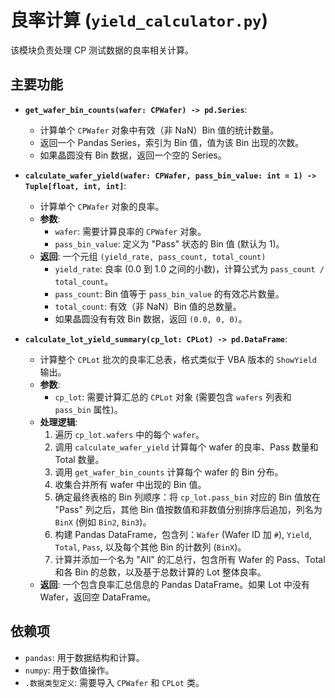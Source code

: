 # 良率计算 (`yield_calculator.py`)

该模块负责处理 CP 测试数据的良率相关计算。

## 主要功能

*   **`get_wafer_bin_counts(wafer: CPWafer) -> pd.Series`**:
    *   计算单个 `CPWafer` 对象中有效（非 NaN）Bin 值的统计数量。
    *   返回一个 Pandas Series，索引为 Bin 值，值为该 Bin 出现的次数。
    *   如果晶圆没有 Bin 数据，返回一个空的 Series。

*   **`calculate_wafer_yield(wafer: CPWafer, pass_bin_value: int = 1) -> Tuple[float, int, int]`**:
    *   计算单个 `CPWafer` 对象的良率。
    *   **参数**:
        *   `wafer`: 需要计算良率的 `CPWafer` 对象。
        *   `pass_bin_value`: 定义为 "Pass" 状态的 Bin 值 (默认为 1)。
    *   **返回**: 一个元组 `(yield_rate, pass_count, total_count)`
        *   `yield_rate`: 良率 (0.0 到 1.0 之间的小数)，计算公式为 `pass_count / total_count`。
        *   `pass_count`: Bin 值等于 `pass_bin_value` 的有效芯片数量。
        *   `total_count`: 有效（非 NaN）Bin 值的总数量。
        *   如果晶圆没有有效 Bin 数据，返回 `(0.0, 0, 0)`。

*   **`calculate_lot_yield_summary(cp_lot: CPLot) -> pd.DataFrame`**:
    *   计算整个 `CPLot` 批次的良率汇总表，格式类似于 VBA 版本的 `ShowYield` 输出。
    *   **参数**:
        *   `cp_lot`: 需要计算汇总的 `CPLot` 对象 (需要包含 `wafers` 列表和 `pass_bin` 属性)。
    *   **处理逻辑**:
        1.  遍历 `cp_lot.wafers` 中的每个 `wafer`。
        2.  调用 `calculate_wafer_yield` 计算每个 wafer 的良率、Pass 数量和 Total 数量。
        3.  调用 `get_wafer_bin_counts` 计算每个 wafer 的 Bin 分布。
        4.  收集合并所有 wafer 中出现的 Bin 值。
        5.  确定最终表格的 Bin 列顺序：将 `cp_lot.pass_bin` 对应的 Bin 值放在 "Pass" 列之后，其他 Bin 值按数值和非数值分别排序后追加，列名为 `BinX` (例如 `Bin2`, `Bin3`)。
        6.  构建 Pandas DataFrame，包含列：`Wafer` (Wafer ID 加 `#`), `Yield`, `Total`, `Pass`, 以及每个其他 Bin 的计数列 (`BinX`)。
        7.  计算并添加一个名为 "All" 的汇总行，包含所有 Wafer 的 Pass、Total 和各 Bin 的总数，以及基于总数计算的 Lot 整体良率。
    *   **返回**: 一个包含良率汇总信息的 Pandas DataFrame。如果 Lot 中没有 Wafer，返回空 DataFrame。

## 依赖项

*   `pandas`: 用于数据结构和计算。
*   `numpy`: 用于数值操作。
*   `.数据类型定义`: 需要导入 `CPWafer` 和 `CPLot` 类。 